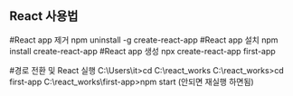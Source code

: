 ## React 사용법 ##

#React app 제거
npm uninstall -g create-react-app
#React app 설치
npm install create-react-app
#React app 생성
npx create-react-app first-app

#경로 전환 및 React 실행
C:\Users\it>cd C:\react_works
C:\react_works>cd first-app
C:\react_works\first-app>npm start
(안되면 재실행 하면됨)
